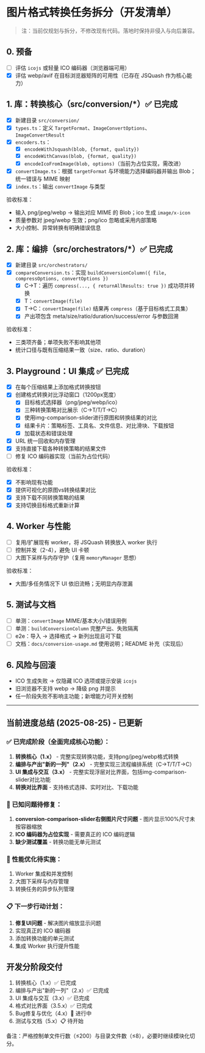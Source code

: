 # 图片格式转换任务拆分（开发清单）

> 注：当前仅规划与拆分，不修改现有代码。落地时保持非侵入与向后兼容。

## 0. 预备
- [ ] 评估 `icojs` 或轻量 ICO 编码器（浏览器端可用）
- [x] 评估 webp/avif 在目标浏览器矩阵的可用性（已存在 JSQuash 作为核心能力）

## 1. 库：转换核心（src/conversion/*）✅ 已完成
- [x] 新建目录 `src/conversion/`
- [x] `types.ts`：定义 `TargetFormat`、`ImageConvertOptions`、`ImageConvertResult`
- [x] `encoders.ts`：
  - [x] `encodeWithJsquash(blob, {format, quality})`
  - [x] `encodeWithCanvas(blob, {format, quality})`
  - [x] `encodeIcoFromImage(blob, options)`（当前为占位实现，需改进）
- [x] `convertImage.ts`：根据 `targetFormat` 与环境能力选择编码器并输出 Blob；统一错误与 MIME 映射
- [x] `index.ts`：输出 `convertImage` 与类型

验收标准：
- 输入 png/jpeg/webp → 输出对应 MIME 的 Blob；ico 生成 `image/x-icon`
- 质量参数对 jpeg/webp 生效；png/ico 忽略或采用内部策略
- 大小控制、异常转换有明确错误信息

## 2. 库：编排（src/orchestrators/*）✅ 已完成
- [x] 新建目录 `src/orchestrators/`
- [x] `compareConversion.ts`：实现 `buildConversionColumn({ file, compressOptions, convertOptions })`
  - [x] C→T：遍历 `compress(..., { returnAllResults: true })` 成功项并转换
  - [x] T：`convertImage(file)`
  - [x] T→C：`convertImage(file)` 结果再 `compress`（基于目标格式工具集）
  - [x] 产出项包含 meta/size/ratio/duration/success/error 与参数回溯

验收标准：
- 三类项齐备；单项失败不影响其他项
- 统计口径与既有压缩结果一致（size、ratio、duration）

## 3. Playground：UI 集成 ✅ 已完成
- [x] 在每个压缩结果上添加格式转换按钮
- [x] 创建格式转换对比浮动窗口（1200px宽度）
  - [x] 目标格式选择器（png/jpeg/webp/ico）
  - [x] 三种转换策略对比展示（C→T/T/T→C）
  - [x] 使用img-comparison-slider进行原图和转换结果的对比
  - [x] 结果卡片：策略标签、工具名、文件信息、对比滑块、下载按钮
  - [x] 加载状态和错误处理
- [x] URL 统一回收和内存管理
- [x] 支持直接下载各种转换策略的结果文件
- [ ] 修复 ICO 编码器实现（当前为占位代码）

验收标准：
- [x] 不影响现有功能
- [x] 提供可视化的原图vs转换结果对比
- [x] 支持下载不同转换策略的结果
- [x] 支持切换目标格式重新计算

## 4. Worker 与性能
- [ ] 复用/扩展现有 worker，将 JSQuash 转换放入 worker 执行
- [ ] 控制并发（2-4），避免 UI 卡顿
- [ ] 大图下采样与内存守护（复用 `memoryManager` 思想）

验收标准：
- 大图/多任务情况下 UI 依旧流畅；无明显内存泄漏

## 5. 测试与文档
- [ ] 单测：`convertImage` MIME/基本大小/错误用例
- [ ] 单测：`buildConversionColumn` 完整产出、失败隔离
- [ ] e2e：导入 → 选择格式 → 新列出现且可下载
- [ ] 文档：`docs/conversion-usage.md` 使用说明；README 补充（实现后）

## 6. 风险与回滚
- ICO 生成失败 → 仅隐藏 ICO 选项或提示安装 `icojs`
- 旧浏览器不支持 webp → 降级 png 并提示
- 任一阶段失败不影响主功能；新增能力可开关控制

---

## 当前进度总结 (2025-08-25) - 已更新

### ✅ 已完成阶段（全面完成核心功能）：
1) **转换核心（1.x）** - 完整实现转换功能，支持png/jpeg/webp格式转换
2) **编排与产出"新的一列"（2.x）** - 完整实现三流程编排系统（C→T/T/T→C）  
3) **UI 集成与交互（3.x）** - 完整实现浮层对比界面，包括img-comparison-slider对比功能
4) **转换对比界面** - 支持格式选择、实时对比、下载功能

### 🔴 已知问题待修复：
1. **conversion-comparison-slider右侧图片尺寸问题** - 图片显示100%尺寸未按容器缩放
2. **ICO 编码器为占位实现** - 需要真正的 ICO 编码逻辑
3. **缺少测试覆盖** - 转换功能无单元测试

### 🔄 性能优化待实施：
1. Worker 集成和并发控制
2. 大图下采样与内存管理
3. 转换任务的异步队列管理

### 📋 下一步行动计划：
1. **修复UI问题** - 解决图片缩放显示问题
2. 实现真正的 ICO 编码器
3. 添加转换功能的单元测试
4. 集成 Worker 执行提升性能

## 开发分阶段交付
1) 转换核心（1.x）✅ 已完成
2) 编排与产出"新的一列"（2.x）✅ 已完成  
3) UI 集成与交互（3.x）✅ 已完成
4) 格式对比界面（3.5.x）✅ 已完成
5) Bug修复与优化（4.x）🔄 进行中
6) 测试与文档（5.x）📋 待开始

备注：严格控制单文件行数（≤200）与目录文件数（≤8），必要时继续模块化切分。
